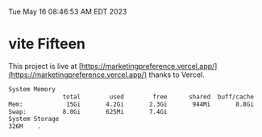 Tue May 16 08:46:53 AM EDT 2023

# vite Fifteen


This project is live at [https://marketingpreference.vercel.app/](https://marketingpreference.vercel.app/) thanks to Vercel.

```bash
System Memory
               total        used        free      shared  buff/cache   available
Mem:            15Gi       4.2Gi       2.3Gi       944Mi       8.8Gi       9.8Gi
Swap:          8.0Gi       625Mi       7.4Gi
System Storage
326M	.
